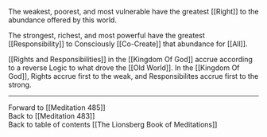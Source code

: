 The weakest, poorest, and most vulnerable have the greatest [[Right]] to the abundance offered by this world. 

The strongest, richest, and most powerful have the greatest [[Responsibility]] to Consciously [[Co-Create]] that abundance for [[All]]. 

[[Rights and Responsibilities]] in the [[Kingdom Of God]] accrue according to a reverse Logic to what drove the [[Old World]]. In the [[Kingdom Of God]], Rights accrue first to the weak, and Responsibilites accrue first to the strong. 

___

Forward to [[Meditation 485]]  
Back to [[Meditation 483]]  
Back to table of contents [[The Lionsberg Book of Meditations]]  